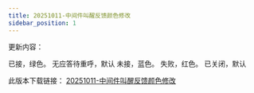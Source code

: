 ```yaml
---
title: 20251011-中间件叫醒反馈颜色修改
sidebar_position: 1
---
```

<p style={{fontSize:"20px"}}>更新内容：</p>
<p style={{marginLeft:"2em" ,fontSize:"20px"}}>
已接，绿色。
无应答待重呼，默认
未接，蓝色。
失败，红色。
已关闭，默认
</p>
<p style={{fontSize: "20px"}}>
  此版本下载链接：
  <a 
    href={require('@site/static/updateSoftware/Standalone/Switchboard/Middle/酒店管理 20251011.rar').default}
    download="计费4.0 20251011.rar"
  >
    20251011-中间件叫醒反馈颜色修改
  </a>
</p>